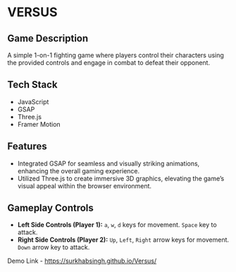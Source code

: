 # VERSUS

## Game Description

A simple 1-on-1 fighting game where players control their characters using the provided controls and engage in combat to defeat their opponent.

## Tech Stack

- JavaScript
- GSAP
- Three.js
- Framer Motion

## Features

- Integrated GSAP for seamless and visually striking animations, enhancing the overall gaming experience.
- Utilized Three.js to create immersive 3D graphics, elevating the game’s visual appeal within the browser environment.

## Gameplay Controls

- **Left Side Controls (Player 1):** `a`, `w`, `d` keys for movement. `Space` key to attack.
- **Right Side Controls (Player 2):** `Up`, `Left`, `Right` arrow keys for movement. `Down` arrow key to attack.

Demo Link - https://surkhabsingh.github.io/Versus/
